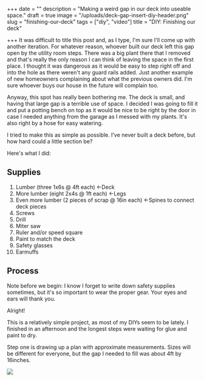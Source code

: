 +++
date = ""
description = "Making a weird gap in our deck into useable space."
draft = true
image = "/uploads/deck-gap-insert-diy-header.png"
slug = "finishing-our-deck"
tags = ["diy", "video"]
title = "DIY: Finishing our deck"

+++
It was difficult to title this post and, as I type, I'm sure I'll come up with another iteration. For whatever reason, whoever built our deck left this gap open by the utility room steps. There was a big plant there that I removed and that's really the only reason I can think of leaving the space in the first place. I thought it was dangerous as it would be easy to step right off and into the hole as there weren't any guard rails added. Just another example of new homeowners complaining about what the previous owners did. I'm sure whoever buys our house in the future will complain too.

Anyway, this spot has really been bothering me. The deck is small, and having that large gap is a terrible use of space. I decided I was going to fill it and put a potting bench on top as it would be nice to be right by the door in case I needed anything from the garage as I messed with my plants. It's also right by a hose for easy watering.

I tried to make this as simple as possible. I've never built a deck before, but how hard could a little section be?

Here's what I did:

## Supplies

 1. Lumber (three 1x6s @ 4ft each) <-Deck
 2. More lumber (eight 2x4s @ 1ft each) <-Legs
 3. Even more lumber (2 pieces of scrap @ 16in each) <-Spines to connect deck pieces
 4. Screws
 5. Drill
 6. Miter saw
 7. Ruler and/or speed square
 8. Paint to match the deck
 9. Safety glasses
10. Earmuffs

## Process

Note before we begin: I know I forget to write down safety supplies sometimes, but it's so important to wear the proper gear. Your eyes and ears will thank you.

Alright!

This is a relatively simple project, as most of my DIYs seem to be lately. I finished in an afternoon and the longest steps were waiting for glue and paint to dry.

Step one is drawing up a plan with approximate measurements. Sizes will be different for everyone, but the gap I needed to fill was about 4ft by 16inches.

![](/uploads/notes-plan-for-deck-insert.jpg)